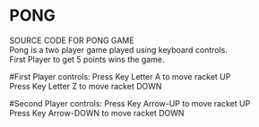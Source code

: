 # PONG
SOURCE CODE FOR PONG GAME 
<br /> Pong is a two player game played using keyboard controls.
<br />  First Player to get 5 points wins the game.

#First Player controls:
Press Key Letter A to move racket UP
<br />  Press Key Letter Z to move racket DOWN

#Second Player controls:
Press Key  Arrow-UP to move racket UP
<br /> Press Key Arrow-DOWN to move racket DOWN

                  
